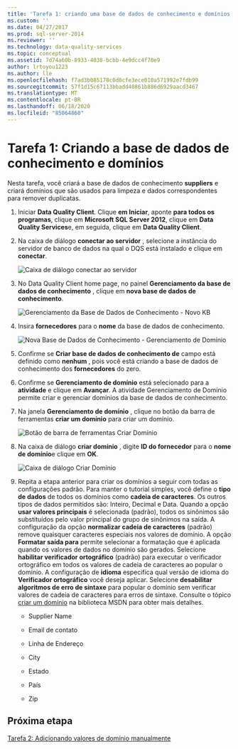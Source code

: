 ```yaml
---
title: 'Tarefa 1: criando uma base de dados de conhecimento e domínios | Microsoft Docs'
ms.custom: ''
ms.date: 04/27/2017
ms.prod: sql-server-2014
ms.reviewer: ''
ms.technology: data-quality-services
ms.topic: conceptual
ms.assetid: 7d74a60b-8933-4038-bcbb-4e9dcc4f70e9
author: lrtoyou1223
ms.author: lle
ms.openlocfilehash: f7ad3b085178c0d0cfe3ece010a571992e7fdb99
ms.sourcegitcommit: 57f1d15c67113bbadd40861b886d6929aacd3467
ms.translationtype: MT
ms.contentlocale: pt-BR
ms.lasthandoff: 06/18/2020
ms.locfileid: "85064860"
---
```

# <a name="task-1-creating-a-knowledge-base-and-domains"></a>Tarefa 1: Criando a base de dados de conhecimento e domínios
  Nesta tarefa, você criará a base de dados de conhecimento **suppliers** e criará domínios que são usados para limpeza e dados correspondentes para remover duplicatas.  
  
1.  Iniciar **Data Quality Client**. Clique **em Iniciar**, aponte **para todos os programas**, clique em **Microsoft SQL Server 2012**, clique em **Data Quality Services**e, em seguida, clique em **Data Quality Client**.  
  
2.  Na caixa de diálogo **conectar ao servidor** , selecione a instância do servidor de banco de dados na qual o DQS está instalado e clique em **conectar**.  
  
     ![Caixa de diálogo conectar ao servidor](../../2014/tutorials/media/et-creatingaknowledgebaseanddomains-01.jpg "Caixa de diálogo Conectar ao Servidor")  
  
3.  No Data Quality Client home page, no painel **Gerenciamento da base de dados de conhecimento** , clique em **nova base de dados de conhecimento**.  
  
     ![Gerenciamento da Base de Dados de Conhecimento - Novo KB](../../2014/tutorials/media/et-creatingaknowledgebaseanddomains-02.jpg "Gerenciamento da Base de Dados de Conhecimento - Novo KB")  
  
4.  Insira **fornecedores** para o **nome** da base de dados de conhecimento.  
  
     ![Nova Base de Dados de Conhecimento - Gerenciamento de Domínio](../../2014/tutorials/media/et-creatingaknowledgebaseanddomains-03.jpg "Nova Base de Dados de Conhecimento - Gerenciamento de Domínio")  
  
5.  Confirme se **Criar base de dados de conhecimento de** campo está definido como **nenhum** , pois você está criando a base de dados de conhecimento dos **fornecedores** do zero.  
  
6.  Confirme se **Gerenciamento de domínio** está selecionado para a **atividade** e clique em **Avançar**. A atividade Gerenciamento de Domínio permite criar e gerenciar domínios da base de dados de conhecimento.  
  
7.  Na janela **Gerenciamento de domínio** , clique no botão da barra de ferramentas **criar um domínio** para criar um domínio.  
  
     ![Botão de barra de ferramentas Criar Domínio](../../2014/tutorials/media/et-creatingaknowledgebaseanddomains-04.jpg "Botão de barra de ferramentas Criar Domínio")  
  
8.  Na caixa de diálogo **criar domínio** , digite **ID do fornecedor** para o **nome de domínio**e clique em **OK**.  
  
     ![Caixa de diálogo Criar Domínio](../../2014/tutorials/media/et-creatingaknowledgebaseanddomains-05.jpg "Caixa de diálogo Criar Domínio")  
  
9. Repita a etapa anterior para criar os domínios a seguir com todas as configurações padrão. Para manter o tutorial simples, você define o **tipo de dados** de todos os domínios como **cadeia de caracteres**. Os outros tipos de dados permitidos são: Inteiro, Decimal e Data. Quando a opção **usar valores principais** é selecionada (padrão), todos os sinônimos são substituídos pelo valor principal do grupo de sinônimos na saída. A configuração da opção **normalizar cadeia de caracteres** (padrão) remove quaisquer caracteres especiais nos valores de domínio. A opção **Formatar saída para** permite selecionar a formatação que é aplicada quando os valores de dados no domínio são gerados. Selecione **habilitar verificador ortográfico** (padrão) para executar o verificador ortográfico em todos os valores de cadeia de caracteres ao popular o domínio. A configuração de **idioma** especifica qual versão de idioma do **Verificador ortográfico** você deseja aplicar. Selecione **desabilitar algoritmos de erro de sintaxe** para popular o domínio sem verificar valores de cadeia de caracteres para erros de sintaxe. Consulte o tópico [criar um domínio](https://msdn.microsoft.com/library/hh510401.aspx) na biblioteca MSDN para obter mais detalhes.  
  
    -   Supplier Name  
  
    -   Email de contato  
  
    -   Linha de Endereço  
  
    -   City  
  
    -   Estado  
  
    -   País  
  
    -   Zip  
  
## <a name="next-step"></a>Próxima etapa  
 [Tarefa 2: Adicionando valores de domínio manualmente](../../2014/tutorials/task-2-adding-domain-values-manually.md)  
  
  
